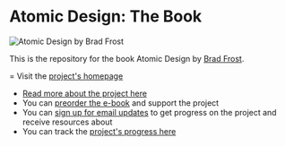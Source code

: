 Atomic Design: The Book
=============

![Atomic Design by Brad Frost](http://bradfrost.com/wp-content/uploads/2015/01/book-cover-700x1082.png)

This is the repository for the book Atomic Design by [Brad Frost](http://bradfrost.com/).

= Visit the [project's homepage](http://atomicdesign.bradfrost.com)
- [Read more about the project here](http://bradfrost.com/blog/post/atomic-design-book/)
- You can [preorder the e-book](http://shop.bradfrost.com/products/atomic-design-ebook) and support the project
- You can [sign up for email updates](http://atomicdesign.bradfrost.com/signup/) to get progress on the project and receive resources about 
- You can track the [project's progress here](http://atomicdesign.bradfrost.com/timeline/)
